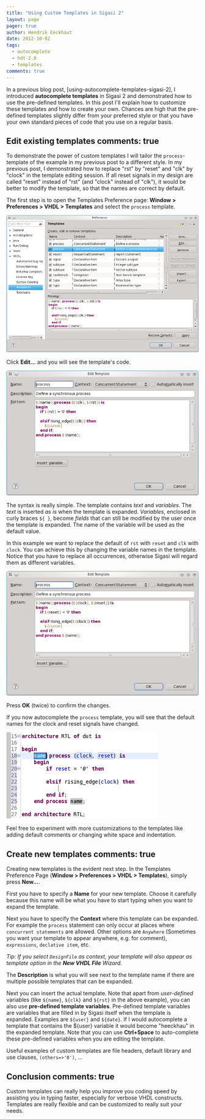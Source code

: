 ```yaml
---
title: "Using Custom Templates in Sigasi 2"
layout: page 
pager: true
author: Hendrik Eeckhaut
date: 2012-10-02
tags: 
  - autocomplete
  - hdt-2.0
  - templates
comments: true
---
```

In a previous blog post, [using-autocomplete-templates-sigasi-2], I introduced **autocomplete templates** in Sigasi 2
and demonstrated how to use the pre-defined templates. In this post I'll
explain how to customize these templates and how to create your own.
Chances are high that the pre-defined templates slightly differ from
your preferred style or that you have your own standard pieces of code
that you use on a regular basis.

Edit existing templates
comments: true
-----------------------

To demonstrate the power of custom templates I will tailor the
`process`-template of the example in my previous post to a
different style. In my previous post, I demonstrated how to
replace "rst" by "reset" and "clk" by "clock" in the template editing
session. If all reset signals in my design are called "reset" instead of
"rst" (and "clock" instead of "clk"), it would be better to modify the
template, so that the names are correct by default.

The first step is to open the Templates Preference page: **Window &gt; Preferences &gt; VHDL &gt; Templates** and select the `process` template.

![](images/customtemplate_0.png)

Click **Edit...** and you will see the template's code.

![](images/customtemplate_1.png)

The syntax is really simple. The template contains *text* and
*variables*. The *text* is inserted *as is* when the template is
expanded. *Variables*, enclosed in curly braces `${ }`,
become *fields* that can still be modified by the user once the template
is expanded. The name of the variable will be used as the default value.

In this example we want to replace the default of `rst` with `reset` and
`clk` with `clock`. You can achieve this by changing the variable names
in the template. Notice that you have to replace all occurrences,
otherwise Sigasi will regard them as different variables.


![](images/customtemplate_2.png)

Press **OK** (twice) to confirm the changes.

If you now autocomplete the `process` template, you will see that the
default names for the clock and reset signals have changed.

![](images/customtemplate_3.png)

Feel free to experiment with more customizations to the templates like
adding default comments or changing white space and indentation.

Create new templates
comments: true
--------------------

Creating new templates is the evident next step. In the Templates
Preference Page (**Window &gt; Preferences &gt; VHDL &gt; Templates**), simply press **New...**.

First you have to specify a **Name** for your new template. Choose it
carefully because this name will be what you have to start typing when
you want to expand the template.

Next you have to specify the **Context** where this template can be
expanded. For example the `process` statement can only occur at places
where `concurrent statements` are allowed. Other options are `Anywhere`
(Sometimes you want your template to appear anywhere, e.g. for comment),
`expressions`, `declative item`, etc.

*Tip: If you select `DesignFile` as context, your template will also
appear as template option in the **New VHDL File** Wizard.*

The **Description** is what you will see next to the template name if
there are multiple possible templates that can be expanded.

Next you can insert the actual template. Note that apart from
<em>user-defined</em> variables (like `${name}`,
`${clk}` and `${rst}` in the above example), you
can also use **pre-defined template variables**. Pre-defined template
variables are variables that are filled in by Sigasi itself when the
template is expanded. Examples are `${user}` and
`${date}`. If I would autocomplete a template that contains
the ${user} variable it would become "heeckhau" in the expanded
template. Note that you can use **Ctrl+Space** to auto-complete these
pre-defined variables when you are editing the template.

Useful examples of custom templates are file headers, default library
and use clauses, `(others=>'0')`, ...

Conclusion
comments: true
----------

Custom templates can really help you improve you coding speed by
assisting you in typing faster, especially for verbose VHDL constructs.
Templates are really flexible and can be customized to really suit your
needs.